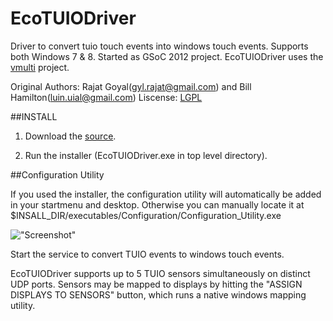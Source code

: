 EcoTUIODriver
=============

Driver to convert tuio touch events into windows touch events. Supports both Windows 7 & 8. Started as GSoC 2012 project.
EcoTUIODriver uses the [vmulti](http://code.google.com/p/vmulti/) project.

Original Authors: Rajat Goyal(gyl.rajat@gmail.com) and Bill Hamilton(luin.uial@gmail.com)
Liscense: [LGPL](https://github.com/ecologylab/EcoTUIODriver/blob/master/LISCENSE.txt)

##INSTALL 
1. Download the [source](https://github.com/ecologylab/EcoTUIODriver/archive/master.zip).

2. Run the installer (EcoTUIODriver.exe in top level directory).

##Configuration Utility 

If you used the installer, the configuration utility will automatically be added in your startmenu and desktop. Otherwise you can manually locate it at $INSALL_DIR/executables/Configuration/Configuration_Utility.exe

![ "Screenshot" ](http://imageshack.us/a/img827/8/ecotuioconf.png)
				
Start the service to convert TUIO events to windows touch events. 

EcoTUIODriver supports up to 5 TUIO sensors simultaneously on distinct UDP ports.
Sensors may be mapped to displays by hitting the "ASSIGN DISPLAYS TO SENSORS" button, which runs a native windows mapping utility.
